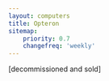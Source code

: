 ```yaml
---
layout: computers
title: Opteron
sitemap:
    priority: 0.7
    changefreq: 'weekly'
---
```

[decommissioned and sold]
